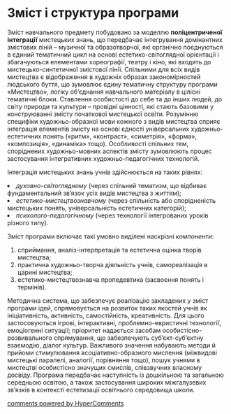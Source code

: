 <div id="hypercomments_widget" class="js-hypercomments-widget invisible"></div>

Зміст і структура програми
=============================================
<p>Зміст навчального предмету побудовано за моделлю <b>поліцентриченої інтеграції</b> мистецьких знань, що передбачає інтегрування домінантних змістових ліній – музичної та образотворчої, які органічно поєднуються в єдиний тематичний цикл на основі естетико-світоглядної орієнтації і збагачуються елементами хореографії, театру і кіно, які входять до мистецько-синтетичної змістової лінії. Спільними для всіх видів мистецтва є відображення в художніх образах закономірностей людського буття, що зумовлює єдину тематичну структуру програми «Мистецтво», логіку  об’єднання навчального матеріалу в цілісні тематичні блоки. Ставлення особистості до себе та до інших людей, до світу природи та культури – провідні цінності, які стають базовими у конструюванні змісту початкової мистецької освіти. Розумінню специфіки художньо-образної мови кожного з видів мистецтва сприяє інтеграція елементів змісту на основі єдності універсальних художньо-естетичних понять («ритм», «контраст», «симетрія», «форма», «композиція», «динаміка» тощо).  Особливості спільних тем, споріднених художньо-мовних аспектів змісту зумовлюють процес застосування інтегративних художньо-педагогічних технологій.</p>
<p>Інтеграція мистецьких знань учнів здійснюється на таких рівнях:</p>
<li><i>духовно-світоглядному</i> (через спільний тематизм, що відбиває фундаментальний зв’язок усіх видів мистецтва з життям);</li>
<li><i>естетико-мистецтвознавчому</i> (через спільність або спорідненість мистецьких понять,  універсальність естетичних категорій);</li>
<li><i>психолого-педагогічному</i> (через технології інтегрованих уроків різного типу).</li>

<p>Зміст програми включає такі умовно виділені наскрізні <i>компоненти</i>:</p>
<ol type="1)">
<li>сприймання, аналіз-інтерпретація та естетична оцінка творів мистецтва; </li>
<li>практична художньо-творча діяльність учнів, самореалізація в царині мистецтва;</li>
<li>естетико-мистецтвознавча пропедевтика (засвоєння понять і термінів).</li></ol>

<p>Методична система, що забезпечує реалізацію закладених у зміст програми ідей,  спрямовується на розвиток таких якостей учнів як ініціативність, активність, самостійність, креативність. Для цього застосовуються ігрові, інтерактивні, проблемно-евристичні технології, емоціогенні ситуації; пріоритет надається засобам особистісно-розвивального спрямування, що забезпечують суб’єкт-суб’єктну взаємодію, діалог культур. Важливого значення набувають методи й прийоми стимулювання асоціативно-образного мислення (міжвидові мистецькі паралелі, аналогії, порівняння тощо), пошук учнями в мистецтві особистісно значущих смислів, співзвучних власному досвіду. Програма передбачає наступність із дошкільною та загальною середньою освітою, а також застосування широких міжгалузевих зв’язків в контексті естетизації освітнього середовища школи.</p>

<div class="js-hypercomments-container">
<a href="http://hypercomments.com" class="hc-link" title="comments widget">comments powered by HyperComments</a>
</div>